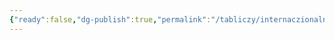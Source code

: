 ```yaml
---
{"ready":false,"dg-publish":true,"permalink":"/tabliczy/internaczionalnaya-gotika/obruchenie-sv-ekateriny/","dgPassFrontmatter":true}
---
```



